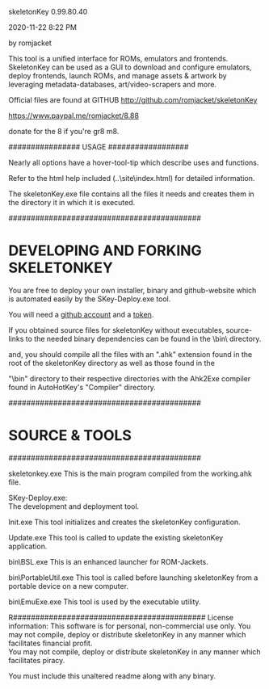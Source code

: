 skeletonKey 0.99.80.40

 2020-11-22 8:22 PM
 
by romjacket 

This tool is a unified interface for ROMs, emulators and frontends.
SkeletonKey can be used as a GUI to download and configure emulators, deploy frontends, 
launch ROMs, and manage assets & artwork by leveraging metadata-databases,
 art/video-scrapers and more.  

Official files are found at GITHUB
http://github.com/romjacket/skeletonKey


https://www.paypal.me/romjacket/8.88

              
donate for the 8 if you're gr8 m8.			  

################  USAGE  ##################

Nearly all options have a hover-tool-tip which describe uses and functions.

Refer to the html help included (..\site\index.html) for detailed information.

The skeletonKey.exe file contains all the files it needs and creates them in the directory it in which it is executed.


###########################################

# DEVELOPING AND FORKING SKELETONKEY

You are free to deploy your own installer, binary and github-website which is automated easily by the SKey-Deploy.exe tool.

You will need a [github account](https://github.com/join) and a [token](https://github.com/settings/tokens).  

If you obtained source files for skeletonKey without executables, source-links to the needed binary dependencies can be found in the \bin\ directory.

and, you should compile all the files with an ".ahk" extension found in the root of the skeletonKey directory as well as those found in the

"\bin" directory to their respective directories with the Ahk2Exe compiler found in AutoHotKey's "Compiler" directory.


###########################################
# SOURCE & TOOLS
###########################################

skeletonkey.exe
This is the main program compiled from the working.ahk file.

SKey-Deploy.exe:  	
The development and deployment tool.

Init.exe
This tool initializes and creates the skeletonKey configuration.

Update.exe
This tool is called to update the existing skeletonKey application.

bin\BSL.exe
This is an enhanced launcher for ROM-Jackets.

bin\PortableUtil.exe
This tool is called before launching skeletonKey from a portable device on a new computer.

bin\EmuExe.exe
This tool is used by the executable utility.

R###########################################
License information:
This software is for personal, non-commercial use only.
You may not compile, deploy or distribute skeletonKey in any manner which facilitates financial profit.  
You may not compile, deploy or distribute skeletonKey in any manner which facilitates piracy.

You must include this unaltered readme along with any binary.
